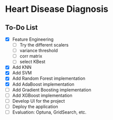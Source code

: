 # Heart Disease Diagnosis
## To-Do List

- [x] Feature Engineering
    - [ ] Try the different scalers
    - [ ] variance threshold
    - [ ] corr matrix
    - [ ] select KBest
- [x] Add KNN
- [x] Add SVM
- [x] Add Random Forest implementation
- [x] Add AdaBoost implementation
- [ ] Add Gradient Boosting implementation
- [ ] Add XGBoost implementation
- [ ] Develop UI for the project
- [ ] Deploy the application
- [ ] Evaluation: Optuna, GridSearch, etc.